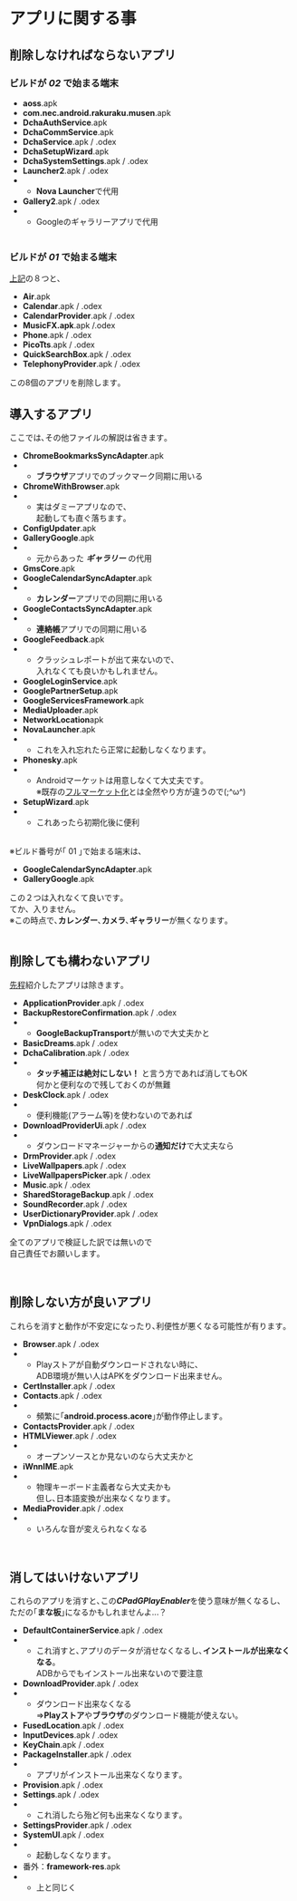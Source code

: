 # アプリに関する事
## 削除しなければならないアプリ
### ビルドが ***02*** で始まる端末
- **aoss**.apk
- **com.nec.android.rakuraku.musen**.apk
- **DchaAuthService**.apk
- **DchaCommService**.apk
- **DchaService**.apk / .odex
- **DchaSetupWizard**.apk
- **DchaSystemSettings**.apk / .odex
- **Launcher2**.apk / .odex
- - **Nova Launcher**で代用
- **Gallery2**.apk / .odex
- - Googleのギャラリーアプリで代用
<br><br>
### ビルドが ***01*** で始まる端末
[上記](#ビルドが-02-で始まる端末)の８つと､<br>
- **Air**.apk
- **Calendar**.apk / .odex
- **CalendarProvider**.apk / .odex
- **MusicFX.apk**.apk /.odex
- **Phone**.apk / .odex
- **PicoTts**.apk / .odex
- **QuickSearchBox**.apk / .odex
- **TelephonyProvider**.apk / .odex

この8個のアプリを削除します｡
<br>

## 導入するアプリ
ここでは､その他ファイルの解説は省きます｡
- **ChromeBookmarksSyncAdapter**.apk
- - **ブラウザ**アプリでのブックマーク同期に用いる
- **ChromeWithBrowser**.apk
- - 実はダミーアプリなので､<br>起動しても直ぐ落ちます｡
- **ConfigUpdater**.apk
- **GalleryGoogle**.apk
- - 元からあった ***ギャラリー*** の代用
- **GmsCore**.apk
- **GoogleCalendarSyncAdapter**.apk
- - **カレンダー**アプリでの同期に用いる
- **GoogleContactsSyncAdapter**.apk
- - **連絡帳**アプリでの同期に用いる
- **GoogleFeedback**.apk
- - クラッシュレポートが出て来ないので､<br>入れなくても良いかもしれません｡
- **GoogleLoginService**.apk
- **GooglePartnerSetup**.apk
- **GoogleServicesFramework**.apk
- **MediaUploader**.apk
- **NetworkLocation**apk
- **NovaLauncher**.apk
- - これを入れ忘れたら正常に起動しなくなります｡
- **Phonesky**.apk
- - Androidマーケットは用意しなくて大丈夫です｡<br>※既存の[フルマーケット化](https://www.nicovideo.jp/watch/sm37834291 "【2020年度版】今更だけど、チャレンジタッチ改造してみた/簡易版&フルマーケット化手順の紹介！ - ニコニコ動画")とは全然やり方が違うので(;^ω^)
- **SetupWizard**.apk
- - これあったら初期化後に便利
<br>
※ビルド番号が｢ 01 ｣で始まる端末は､<br>

- **GoogleCalendarSyncAdapter**.apk
- **GalleryGoogle**.apk

この２つは入れなくて良いです｡<br>
てか、入りません｡<br>
※この時点で､**カレンダー**､**カメラ**､**ギャラリー**が無くなります｡
<br><br>

## 削除しても構わないアプリ
[先程](#削除しなければならないアプリ)紹介したアプリは除きます｡
- **ApplicationProvider**.apk / .odex
- **BackupRestoreConfirmation**.apk / .odex
- - **GoogleBackupTransport**が無いので大丈夫かと
- **BasicDreams**.apk / .odex
- **DchaCalibration**.apk / .odex
- - **タッチ補正は絶対にしない！** と言う方であれば消してもOK<br>何かと便利なので残しておくのが無難
- **DeskClock**.apk / .odex
- - 便利機能(アラーム等)を使わないのであれば
- **DownloadProviderUi**.apk / .odex
- - ダウンロードマネージャーからの**通知だけ**で大丈夫なら
- **DrmProvider**.apk / .odex
- **LiveWallpapers**.apk / .odex
- **LiveWallpapersPicker**.apk / .odex
- **Music**.apk / .odex
- **SharedStorageBackup**.apk / .odex
- **SoundRecorder**.apk / .odex
- **UserDictionaryProvider**.apk / .odex
- **VpnDialogs**.apk / .odex

全てのアプリで検証した訳では無いので<br>自己責任でお願いします｡

<br>

## 削除しない方が良いアプリ
これらを消すと動作が不安定になったり､利便性が悪くなる可能性が有ります｡
- **Browser**.apk / .odex
- - Playストアが自動ダウンロードされない時に､<br>ADB環境が無い人はAPKをダウンロード出来ません｡
- **CertInstaller**.apk / .odex
- **Contacts**.apk / .odex
- - 頻繁に｢**android.process.acore**｣が動作停止します｡
- **ContactsProvider**.apk / .odex
- **HTMLViewer**.apk / .odex
- - オープンソースとか見ないのなら大丈夫かと
- **iWnnIME**.apk
- - 物理キーボード主義者なら大丈夫かも<br>但し､日本語変換が出来なくなります｡
- **MediaProvider**.apk / .odex
- - いろんな音が変えられなくなる

<br>

## 消してはいけないアプリ
これらのアプリを消すと､この***CPadGPlayEnabler***を使う意味が無くなるし､<br>
ただの｢**まな板**｣になるかもしれませんよ...？

- **DefaultContainerService**.apk / .odex
- - これ消すと､アプリのデータが消せなくなるし､**インストールが出来なくなる**｡<br>ADBからでもインストール出来ないので要注意
- **DownloadProvider**.apk / .odex
- - ダウンロード出来なくなる<br>=>**Playストア**や**ブラウザ**のダウンロード機能が使えない｡
- **FusedLocation**.apk / .odex
- **InputDevices**.apk / .odex
- **KeyChain**.apk / .odex
- **PackageInstaller**.apk / .odex
- - アプリがインストール出来なくなります｡
- **Provision**.apk / .odex
- **Settings**.apk / .odex
- - これ消したら殆ど何も出来なくなります｡
- **SettingsProvider**.apk / .odex
- **SystemUI**.apk / .odex
- - 起動しなくなります｡
- 番外：**framework-res**.apk
- - 上と同じく

